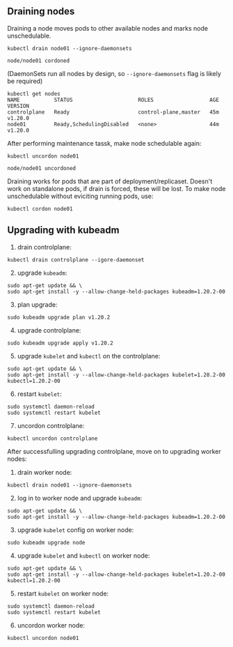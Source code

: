 ## Draining nodes 
Draining a node moves pods to other available nodes and marks node unschedulable.

```kubectl drain node01 --ignore-daemonsets```
```
node/node01 cordoned
```

(DaemonSets run all nodes by design, so ```--ignore-daemonsets``` flag is likely be required)

```
kubectl get nodes
NAME           STATUS                     ROLES                  AGE   VERSION
controlplane   Ready                      control-plane,master   45m   v1.20.0
node01         Ready,SchedulingDisabled   <none>                 44m   v1.20.0
```

After performing maintenance tassk, make node schedulable again:

```kubectl uncordon node01```
```
node/node01 uncordoned
```

Draining works for pods that are part of deployment/replicaset. Doesn't work on standalone pods, if drain is forced, these will be lost.
To make node unschedulable without eviciting running pods, use:

```kubectl cordon node01```


## Upgrading with kubeadm

1) drain controlplane:

```
kubectl drain controlplane --igore-daemonset
```

2) upgrade ```kubeadm```:
```
sudo apt-get update && \
sudo apt-get install -y --allow-change-held-packages kubeadm=1.20.2-00
```

3) plan upgrade:
```
sudo kubeadm upgrade plan v1.20.2
```

4) upgrade controlplane:
```
sudo kubeadm upgrade apply v1.20.2
```

5) upgrade ```kubelet``` and ```kubectl``` on the controlplane:
```
sudo apt-get update && \
sudo apt-get install -y --allow-change-held-packages kubelet=1.20.2-00 kubectl=1.20.2-00
```

6) restart ```kubelet```:
```
sudo systemctl daemon-reload
sudo systemctl restart kubelet
```

7) uncordon controlplane:
```
kubectl uncordon controlplane
```

After successfulling upgrading controlplane, move on to upgrading worker nodes:
1) drain worker node:
```
kubectl drain node01 --ignore-daemonsets
```

2) log in to worker node and upgrade ```kubeadm```:
```
sudo apt-get update && \
sudo apt-get install -y --allow-change-held-packages kubeadm=1.20.2-00
```

3) upgrade ```kubelet``` config on worker node:
```
sudo kubeadm upgrade node
```

4) upgrade ```kubelet``` and ```kubectl``` on worker node:
```
sudo apt-get update && \
sudo apt-get install -y --allow-change-held-packages kubelet=1.20.2-00 kubectl=1.20.2-00
```

5) restart ```kubelet``` on worker node:
```
sudo systemctl daemon-reload
sudo systemctl restart kubelet
```

6) uncordon worker node:
```
kubectl uncordon node01
```